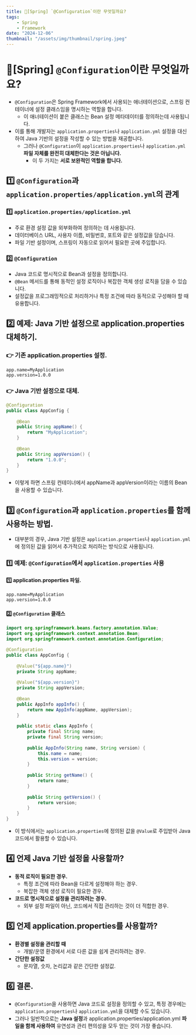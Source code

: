 ```yaml
---
title: 🍃[Spring] `@Configuration`이란 무엇일까요?
tags:
    - Spring
    - Framework
date: "2024-12-06"
thumbnail: "/assets/img/thumbnail/spring.jpeg"
---
```


# 🍃[Spring] `@Configuration`이란 무엇일까요?
- `@Configuration`은 Spring Framework에서 사용되는 애너테이션으로, 스프링 컨테이너에 설정 클래스임을 명시하는 역할을 합니다.
    - 이 애너테이션이 붙은 클래스는 Bean 설정 메타데이터를 정의하는데 사용됩니다.
- 이를 통해 개발자는 `application.properties`나 `application.yml` 설정을 대신하여 Java 기반의 설정을 작성할 수 있는 방법을 재공합니다.
    - 그러나 `@Configuration`이 `application.properties`나 `application.yml` **파일 자체를 완전히 대체한다는 것은 아닙니다.**
        - 이 두 가지는 **서로 보완적인 역할을 합니다.**

## 1️⃣ `@Configuration`과 `application.properties/application.yml`의 관계
### 1️⃣ `application.properties/application.yml`
- 주로 환경 설정 값을 외부화하여 정의하는 데 사용됩니다.
- 데이터베이스 URL, 사용자 이름, 비밀번호, 포트와 같은 설정값을 담습니다.
- 파일 기반 설정이며, 스프링이 자동으로 읽어서 필요한 곳에 주입합니다.

### 2️⃣ `@Configuration`
- Java 코드로 명시적으로 Bean과 설정을 정의합니다.
- `@Bean` 메서드를 통해 동적인 설정 로직이나 복잡한 객체 생성 로직을 담을 수 있습니다.
- 설정값을 프로그래밍적으로 처리하거나 특정 조건에 따라 동적으로 구성해야 할 때 유용합니다.

## 2️⃣ 예제: Java 기반 설정으로 application.properties 대체하기.
### 👉 기존 application.properties 설정.
```properties
app.name=MyApplication
app.version=1.0.0
```

### 👉 Java 기반 설정으로 대체.
```java
@Configuration
public class AppConfig {
    
    @Bean
    public String appName() {
        return "MyApplication";
    }
    
    @Bean
    public String appVersion() {
        return "1.0.0";
    }
}
```
- 이렇게 하면 스프링 컨테이너에서 appName과 appVersion이라는 이름의 Bean을 사용할 수 있습니다.

## 3️⃣ `@Configuration`과 `application.properties`를 함께 사용하는 방법.
- 대부분의 경우, Java 기반 설정은 `application.properties`나 `application.yml`에 정의된 값을 읽어서 추가적으로 처리하는 방식으로 사용됩니다.

### 1️⃣ 예제: `@Configuration`에서 `application.properties` 사용
#### 1️⃣ application.properties 파일.
```properties
app.name=MyApplication
app.version=1.0.0
```

#### 2️⃣ `@Configuration` 클래스
```java
import org.springframework.beans.factory.annotation.Value;
import org.springframework.context.annotation.Bean;
import org.springframework.context.annotation.Configuration;

@Configuration
public class AppConfig {
    
    @Value("${app.name}")
    private String appName;
    
    @Value("${app.version}")
    private String appVersion;
    
    @Bean
    public AppInfo appInfo() {
        return new AppInfo(appName, appVersion);
    }
    
    public static class AppInfo {
        private final String name;
        private final String version;
        
        public AppInfo(String name, String version) {
            this.name = name;
            this.version = version;
        }
        
        public String getName() {
            return name;
        }
        
        public String getVersion() {
            return version;
        }
    }
}
```
- 이 방식에서는 `application.properties`에 정의된 값을 `@Value`로 주입받아 Java 코드에서 활용할 수 있습니다.

## 4️⃣ 언제 Java 기반 설정을 사용할까?
- **동적 로직이 필요한 경우.**
    - 특정 조건에 따라 Bean을 다르게 설정해야 하는 경우.
    - 복잡한 객체 생성 로직이 필요한 경우.
- **코드로 명시적으로 설정을 관리하려는 경우.**
    - 외부 설정 파일이 아닌, 코드에서 직접 관리하는 것이 더 적합한 경우.

## 5️⃣ 언제 application.properties를 사용할까?
- **환경별 설정을 관리할 때**
    - 개발/운영 환경에서 서로 다른 값을 쉽게 관리하려는 경우.
- **간단한 설정값**
    - 문자열, 숫자, 논리값과 같은 간단한 설정값.

## 6️⃣ 결론.
- `@Configuration`을 사용하면 Java 코드로 설정을 정의할 수 있고, 특정 경우에는 `application.properties`나 `application.yml`을 대체할 수도 있습니다.
- 그러나 일반적으로는 **Java 설정**과 application.properties/application.yml **파일을 함께 사용하여** 유연성과 관리 편의성을 모두 얻는 것이 가장 좋습니다.
